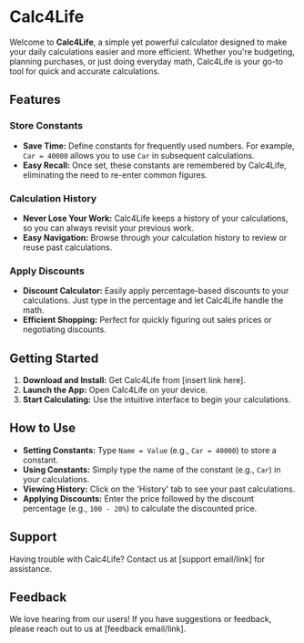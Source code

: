 # Calc4Life

Welcome to **Calc4Life**, a simple yet powerful calculator designed to make your daily calculations easier and more efficient. Whether you're budgeting, planning purchases, or just doing everyday math, Calc4Life is your go-to tool for quick and accurate calculations.

## Features

### Store Constants
- **Save Time:** Define constants for frequently used numbers. For example, `Car = 40000` allows you to use `Car` in subsequent calculations.
- **Easy Recall:** Once set, these constants are remembered by Calc4Life, eliminating the need to re-enter common figures.

### Calculation History
- **Never Lose Your Work:** Calc4Life keeps a history of your calculations, so you can always revisit your previous work.
- **Easy Navigation:** Browse through your calculation history to review or reuse past calculations.

### Apply Discounts
- **Discount Calculator:** Easily apply percentage-based discounts to your calculations. Just type in the percentage and let Calc4Life handle the math.
- **Efficient Shopping:** Perfect for quickly figuring out sales prices or negotiating discounts.

## Getting Started
1. **Download and Install:** Get Calc4Life from [insert link here].
2. **Launch the App:** Open Calc4Life on your device.
3. **Start Calculating:** Use the intuitive interface to begin your calculations.

## How to Use
- **Setting Constants:** Type `Name = Value` (e.g., `Car = 40000`) to store a constant.
- **Using Constants:** Simply type the name of the constant (e.g., `Car`) in your calculations.
- **Viewing History:** Click on the 'History' tab to see your past calculations.
- **Applying Discounts:** Enter the price followed by the discount percentage (e.g., `100 - 20%`) to calculate the discounted price.

## Support
Having trouble with Calc4Life? Contact us at [support email/link] for assistance.

## Feedback
We love hearing from our users! If you have suggestions or feedback, please reach out to us at [feedback email/link].

